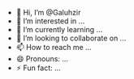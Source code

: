 - 👋 Hi, I’m @Galuhzir
- 👀 I’m interested in ...
- 🌱 I’m currently learning ...
- 💞️ I’m looking to collaborate on ...
- 📫 How to reach me ...
- 😄 Pronouns: ...
- ⚡ Fun fact: ...

<!---
Galuhzir/Galuhzir is a ✨ special ✨ repository because its `README.md` (this file) appears on your GitHub profile.
You can click the Preview link to take a look at your changes.
--->
